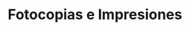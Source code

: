 ---
title: "Fotocopias e Impresiones"
url: /san-miguel-petapa/fotocopias-e-impresiones/
shop: Kopieren
---